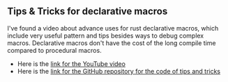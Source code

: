 ## Tips & Tricks for declarative macros

I've found a video about advance uses for rust declarative macros, which include very useful pattern and tips besides ways to debug complex macros.
Declarative macros don't have the cost of the long compile time compared to procedural macros.

* Here is the [link for the YouTube video](https://youtu.be/7uSM60jlkBE?si=jpnGtv4K7M7qsBCg)
* Here is the [link for the GitHub repository for the code of tips and tricks](https://github.com/AuroransSolis/rustconf-2023)

